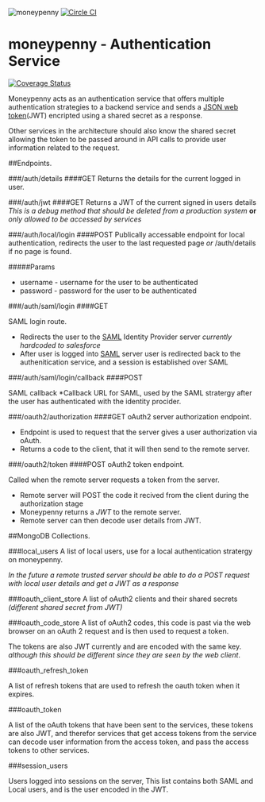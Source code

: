 ![moneypenny](https://upload.wikimedia.org/wikipedia/en/9/9b/Miss_Moneypenny_by_Lois_Maxwell.jpg)
[![Circle CI](https://circleci.com/gh/blueflag/moneypenny/tree/master.svg?style=svg)](https://circleci.com/gh/blueflag/moneypenny/tree/master)

# moneypenny - Authentication Service



[![Coverage Status](https://coveralls.io/repos/blueflag/moneypenny/badge.svg?branch=test&service=github&t=KTAhQi)](https://coveralls.io/github/blueflag/moneypenny?branch=master)

Moneypenny acts as an authentication service that offers multiple authentication strategies to a backend service and sends a [JSON web token](http://jwt.io/)(JWT) encripted using a shared secret as a response.

Other services in the architecture should also know the shared secret allowing the token to be passed around in API calls to provide user information related to the request.

##Endpoints.

###/auth/details
####GET
Returns the details for the current logged in user.
	
###/auth/jwt
####GET
Returns a JWT of the current signed in users details
_This is a debug method that should be deleted from a production system_ __or__ _only allowed to be accessed by services_

###/auth/local/login
####POST 
Publically accessable endpoint for local authentication, redirects the user to the last requested page _or_ /auth/details if no page is found.

#####Params
* username - username for the user to be authenticated
* password - password for the user to be authenticated  

###/auth/saml/login
####GET

SAML login route.
* Redirects the user to the [SAML](https://en.wikipedia.org/wiki/SAML_2.0) Identity Provider server _currently hardcoded to salesforce_
* After user is logged into [SAML](https://en.wikipedia.org/wiki/SAML_2.0) server user is redirected back to the authenitication service, and a session is established over SAML

###/auth/saml/login/callback
####POST 

SAML callback 
*Callback URL for SAML, used by the SAML stratergy after the user has authenticated with the identity procider.

###/oauth2/authorization
####GET
oAuth2 server authorization endpoint.

* Endpoint is used to request that the server gives a user authorization via oAuth.
* Returns a code to the client, that it will then send to the remote server.

###/oauth2/token
####POST
oAuth2 token endpoint.

Called when the remote server requests a token from the server.
* Remote server will POST the code it recived from the client during the authorization stage
* Moneypenny returns a _JWT_ to the remote server.
* Remote server can then decode user details from JWT.

##MongoDB Collections.

###local_users
A list of local users, use for a local authentication stratergy on moneypenny.

_In the future a remote trusted server should be able to do a POST request with local user details and get a JWT as a response_ 

###oauth_client_store
A list of oAuth2 clients and their shared secrets _(different shared secret from JWT)_ 

###oauth_code_store
A list of oAuth2 codes, this code is past via the web browser on an oAuth 2 request and is then used to request a token.

The tokens are also JWT currently and are encoded with the same key. _although this should be different since they are seen by the web client_. 

###oauth_refresh_token

A list of refresh tokens that are used to refresh the oauth token when it expires.

###oauth_token

A list of the oAuth tokens that have been sent to the services, these tokens are also JWT, and therefor services that get access tokens from the service can decode user information from the access token, and pass the access tokens to other services.

###session_users

Users logged into sessions on the server, This list contains both SAML and Local users, and is the user encoded in the JWT.

